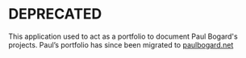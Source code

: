 # DEPRECATED

This application used to act as a portfolio to document Paul Bogard's projects. Paul’s portfolio has since been migrated to [paulbogard.net](https://paulbogard.net)